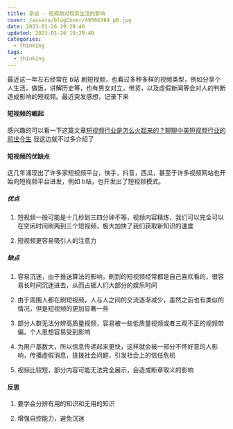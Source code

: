 ```yaml
---
title: 杂谈 - 短视频对现实生活的影响
cover: /assets/blogCover/49566364_p0.jpg
date: 2023-01-26 19:29:40
updated: 2023-01-26 19:29:40
categories:
  - thinking
tags:
  - thinking
---
```


最近这一年左右经常在 b站 刷短视频，也看过多种多样的视频类型，例如分享个人生活，做饭，讲解历史等，也有男女对立，带货，以及虚假新闻等会对人的判断造成影响的短视频。最近突发感想，记录下来

#### 短视频的崛起

感兴趣的可以看一下这篇文章[短视频行业是怎么火起来的？聊聊中美短视频行业的前世今生](https://posts.careerengine.us/p/60861e3d682f285b7c354a32) 我这边就不过多介绍了

#### 短视频的优缺点

这几年涌现出了许多家短视频平台，快手，抖音，西瓜，甚至于许多视频网站也开始向短视频平台进发，例如 b站，也开发出了短视频模式。

##### 优点

1. 短视频一般可能是十几秒到三四分钟不等，视频内容精炼，我们可以完全可以在空闲时间刷两到三个短视频，极大加快了我们获取新知识的速度

2. 短视频更容易吸引人的注意力

##### 缺点

1. 容易沉迷，由于推送算法的影响，刷到的短视频经常都是自己喜欢看的，很容易长时间沉迷进去，从而占据人们大部分的娱乐时间

2. 由于周围人都在刷短视频，人与人之间的交流逐渐减少，虽然之前也有类似的情况，但是短视频的更加显著一些

3. 部分人群无法分辨高质量视频，容易被一些低质量视频或者三观不正的视频带偏，个人思想容易受到影响

4. 为用户基数大，所以信息传递起来更快，这样就会被一部分不怀好意的人影响，传播虚假消息，挑拨社会问题，引发社会上的信任危机

5. 视频比较短，部分内容可能无法完全展示，会造成断章取义的影响

#### 反思

1. 要学会分辨有用的知识和无用的知识

2. 增强自控能力，避免沉迷